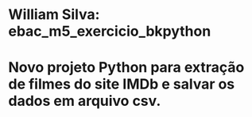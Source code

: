 # William Silva: ebac_m5_exercicio_bkpython
# Novo projeto Python para extração de filmes do site IMDb e salvar os dados em arquivo csv.
